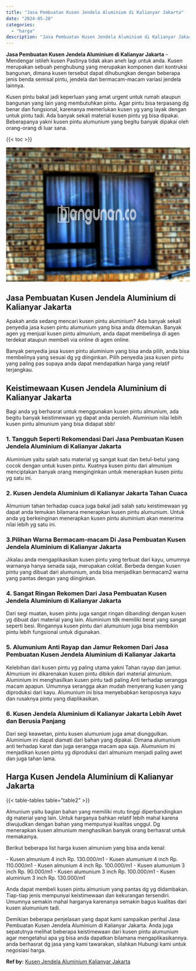 ```yaml
---
title: "Jasa Pembuatan Kusen Jendela Aluminium di Kalianyar Jakarta"
date: "2024-05-20"
categories: 
  - "harga"
description: "Jasa Pembuatan Kusen Jendela Aluminium di Kalianyar Jakarta. Demikian beberapa penjelasan yang dapat kami sampaikan perihal Jasa Pembuatan Kusen Jendela Alum..."
---
```


**Jasa Pembuatan Kusen Jendela Aluminium di Kalianyar Jakarta** – Mendengar istileh kusen Pastinya tidak akan aneh lagi untuk anda. Kusen merupakan sebuah penghubung yang merupakan komponen dari kontruksi bangunan, dimana kusen tersebut dapat dihubungkan dengan beberapa jenis benda semisal pintu, jendela dan bermacam-macam variasi jendela lainnya.

Kusen pintu bakal jadi keperluan yang amat urgent untuk rumah ataupun bangunan yang lain yang membutuhkan pintu. Agar pintu bisa terpasang dg benar dan fungsional, karenanya memerlukan kusen yg yang layak dengan untuk pintu tadi. Ada banyak sekali material kusen pintu yg bisa dipakai. Beberapanya yakni kusen pintu alumunium yang begitu banyak dipakai oleh orang-orang di luar sana.

{{< toc >}}

![Jasa Pembuatan Kusen Jendela Aluminium di Kalianyar Jakarta](/images/harga-kusen-jendela-alumunium-10.png)

## Jasa Pembuatan Kusen Jendela Aluminium di Kalianyar Jakarta

Apakah anda sedang mencari kusen pintu aluminium? Ada banyak sekali penyedia jasa kusen pintu alumunium yang bisa anda ditemukan. Banyak agen yg menjual kusen pintu almunium, anda dapat membelinya di agen terdekat ataupun membeli via online di agen online.

Banyak penyedia jasa kusen pintu aluminium yang bisa anda pilih, anda bisa membelinya yang sesuai dg yg diinginkan. Pilih penyedia jasa kusen pintu yang paling pas supaya anda dapat mendapatkan harga yang relatif terjangkau.

## Keistimewaan Kusen Jendela Aluminium di Kalianyar Jakarta

Bagi anda yg berhasrat untuk menggunakan kusen pintu almunium, ada begitu banyak keistimewaan yg dapat anda peroleh. Aluminium nilai lebih kusen pintu almunium yang bisa didapat sbb!

### 1\. Tangguh Seperti Rekomendasi Dari Jasa Pembuatan Kusen Jendela Aluminium di Kalianyar Jakarta

Aluminium yaitu salah satu material yg sangat kuat dan betul-betul yang cocok dengan untuk kusen pintu. Kuatnya kusen pintu dari almunium menciptakan banyak orang menginginkan untuk menerapkan kusen pintu yg satu ini.

### 2\. Kusen Jendela Aluminium di Kalianyar Jakarta Tahan Cuaca

Almunium tahan terhadap cuaca juga bakal jadi salah satu keistimewaan yg dapat anda temukan bilamana menerapkan kusen pintu alumunium. Untuk anda yg berkeinginan menerapkan kusen pintu aluminium akan menerima nilai lebih yg satu ini.

### 3.Pilihan Warna Bermacam-macam Di Jasa Pembuatan Kusen Jendela Aluminium di Kalianyar Jakarta

Jikalau anda mengaplikasikan kusen pintu yang terbuat dari kayu, umumnya warnanya hanya senada saja, merupakan coklat. Berbeda dengan kusen pintu yang dibuat dari alumunium, anda bisa menjadikan bermacam2 warna yang pantas dengan yang diinginkan.

### 4\. Sangat Ringan Rekomen Dari Jasa Pembuatan Kusen Jendela Aluminium di Kalianyar Jakarta

Dari segi muatan, kusen pintu juga sangat ringan dibandingi dengan kusen yg dibuat dari material yang lain. Aluminium tdk memiliki berat yang sangat seperti besi. Ringannya kusen pintu dari alumunium juga bisa membikin pintu lebih fungsional untuk digunakan.

### 5\. Alumunium Anti Rayap dan Jamur Rekomen Dari Jasa Pembuatan Kusen Jendela Aluminium di Kalianyar Jakarta

Kelebihan dari kusen pintu yg paling utama yakni Tahan rayap dan jamur. Almunium ini dikarenakan kusen pintu dibikin dari material almunium. Aluminium ini menghasilkan kusen pintu tadi paling Anti terhadap serangga macam apapun. Umumnya serangga akan mudah menyerang kusen yang diproduksi dari kayu. Alumunium ini bisa menyebabkan keroposnya kayu dan rusaknya pintu yang diaplikasikan.

### 6\. Kusen Jendela Aluminium di Kalianyar Jakarta Lebih Awet dan Berusia Panjang

Dari segi keawetan, pintu kusen alumunium juga amat diunggulkan. Aluminium ini dapat diamati dari bahan yang dipakai. Dimana alumunium anti terhadap karat dan juga serangga macam apa saja. Alumunium ini menjadikan kusen pintu yg diproduksi dari almunium menjadi paling awet dan juga tahan lama.

## Harga Kusen Jendela Aluminium di Kalianyar Jakarta

{{< table-tables table="table2" >}}

Almunium yaitu bagian bahan yang memiliki mutu tinggi diperbandingkan dg material yang lain. Untuk harganya bahkan relatif lebih mahal karena diwujudkan dengan bahan yang mempunyai kualitas unggul. Dg menerapkan kusen almunium menghasilkan banyak orang berhasrat untuk memakainya.

Berikut beberapa list harga kusen almunium yang bisa anda kenal:

\- Kusen almunium 4 inch Rp. 130.000/m1 - Kusen alumunium 4 inch Rp. 110.000/m1 - Kusen almunium 4 inch Rp. 100.000/m1 - Kusen alumunium 3 inch Rp. 90.000/m1 - Kusen alumunium 3 inch Rp. 100.000/m1 - Kusen aluminium 3 inch Rp. 130.000/m1

Anda dapat membeli kusen pintu almunium yang pantas dg yg didambakan. Tiap-tiap jenis mempunyai keistimewaan dan kekurangan tersendiri. Umumnya semakin mahal harganya karenanya semakin bagus kualitas dari kusen alumunium tadi.

Demikian beberapa penjelasan yang dapat kami sampaikan perihal Jasa Pembuatan Kusen Jendela Aluminium di Kalianyar Jakarta. Anda juga sepatutnya melihat beberapa keistimewaan dari kusen pintu alumunium agar mengetahui apa yg bisa anda dapatkan bilamana mengaplikasikannya. anda berhasrat dg jasa yang kami tawarakan, silahkan Hubungi kami untuk negosiasi harga.

**Ref by:** [Kusen Jendela Aluminium Kalianyar Jakarta](https://id.wikipedia.org/wiki/Kusen)
